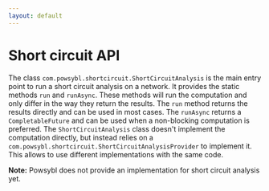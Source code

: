 ```yaml
---
layout: default
---
```


# Short circuit API

The class `com.powsybl.shortcircuit.ShortCircuitAnalysis` is the main entry point to run a short circuit analysis on a network. 
It provides the static methods `run` and `runAsync`. These methods will run the computation and only differ in the 
way they return the results. The `run` method returns the results directly and can be used in most 
cases. The `runAsync` returns a `CompletableFuture` and can be used when a non-blocking computation is 
preferred. The `ShortCircuitAnalysis` class doesn't implement the computation directly, but instead relies on a 
`com.powsybl.shortcircuit.ShortCircuitAnalysisProvider` to implement it. This allows to use different 
implementations with the same code.

**Note:** Powsybl does not provide an implementation for short circuit analysis yet.
